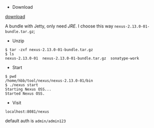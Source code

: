 - Download


[download](http://www.sonatype.com/download-oss-sonatype)

A bundle with Jetty, only need *JRE*. I choose this way ```nexus-2.13.0-01-bundle.tar.gz```;


- Unzip

```
$ tar -zxf nexus-2.13.0-01-bundle.tar.gz
$ ls
nexus-2.13.0-01  nexus-2.13.0-01-bundle.tar.gz  sonatype-work
```

- Start

```
$ pwd
/home/hbb/tool/nexus/nexus-2.13.0-01/bin
$ ./nexus start
Starting Nexus OSS...
Started Nexus OSS.
```

- Visit

```
localhost:8081/nexus
```

default auth is ```admin/admin123```



